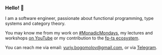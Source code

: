 ### Hello! 👋

I am a software engineer, passionate about functional programming, type systems and category theory.

You may know me from my work on [#MonadicMondays](https://github.com/YBogomolov/monadic-mondays), my lectures and workshops [on YouTube](https://www.youtube.com/c/Cronuscpp) or my contribution to the [fp-ts ecosystem](https://gcanti.github.io/fp-ts/ecosystem/).

You can reach me via email: [yuriy.bogomolov@gmail.com](mailto:yuriy.bogomolov@gmail.com?subject=Hello%20from%20GitHub), or via [Telegram](https://t.me/ybogomolov).

